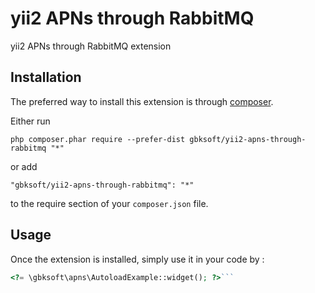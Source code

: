 yii2 APNs through RabbitMQ
==========================
yii2 APNs through RabbitMQ extension

Installation
------------

The preferred way to install this extension is through [composer](http://getcomposer.org/download/).

Either run

```
php composer.phar require --prefer-dist gbksoft/yii2-apns-through-rabbitmq "*"
```

or add

```
"gbksoft/yii2-apns-through-rabbitmq": "*"
```

to the require section of your `composer.json` file.


Usage
-----

Once the extension is installed, simply use it in your code by  :

```php
<?= \gbksoft\apns\AutoloadExample::widget(); ?>```